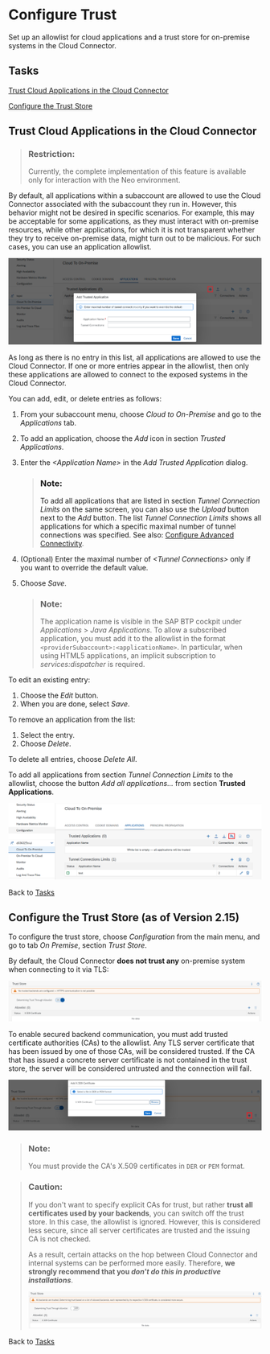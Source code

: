 <!-- loio13bfb28fd5bc4c71a82af698ee8d876f -->

# Configure Trust

Set up an allowlist for cloud applications and a trust store for on-premise systems in the Cloud Connector.



<a name="loio13bfb28fd5bc4c71a82af698ee8d876f__tasks"/>

## Tasks

[Trust Cloud Applications in the Cloud Connector](configure-trust-13bfb28.md#loio13bfb28fd5bc4c71a82af698ee8d876f__trust_cloud_apps)

[Configure the Trust Store](configure-trust-13bfb28.md#loio13bfb28fd5bc4c71a82af698ee8d876f__section_TrustStore)



<a name="loio13bfb28fd5bc4c71a82af698ee8d876f__trust_cloud_apps"/>

## Trust Cloud Applications in the Cloud Connector

> ### Restriction:  
> Currently, the complete implementation of this feature is available only for interaction with the Neo environment.

By default, all applications within a subaccount are allowed to use the Cloud Connector associated with the subaccount they run in. However, this behavior might not be desired in specific scenarios. For example, this may be acceptable for some applications, as they must interact with on-premise resources, while other applications, for which it is not transparent whether they try to receive on-premise data, might turn out to be malicious. For such cases, you can use an application allowlist.

![](images/SCC_Configure_Trust_-_Add_Trusted_App_298d9cb.png)

As long as there is no entry in this list, all applications are allowed to use the Cloud Connector. If one or more entries appear in the allowlist, then only these applications are allowed to connect to the exposed systems in the Cloud Connector.

You can add, edit, or delete entries as follows:

1.  From your subaccount menu, choose *Cloud to On-Premise* and go to the *Applications* tab.
2.  To add an application, choose the *Add* icon in section *Trusted Applications*.
3.  Enter the *<Application Name\>* in the *Add Trusted Application* dialog.

    > ### Note:  
    > To add all applications that are listed in section *Tunnel Connection Limits* on the same screen, you can also use the *Upload* button next to the *Add* button. The list *Tunnel Connection Limits* shows all applications for which a specific maximal number of tunnel connections was specified. See also: [Configure Advanced Connectivity](configure-advanced-connectivity-3975253.md).

4.  \(Optional\) Enter the maximal number of *<Tunnel Connections\>* only if you want to override the default value.
5.  Choose *Save*.

    > ### Note:  
    > The application name is visible in the SAP BTP cockpit under *Applications* \> *Java Applications*. To allow a subscribed application, you must add it to the allowlist in the format `<providerSubaccount>:<applicationName>`. In particular, when using HTML5 applications, an implicit subscription to *services:dispatcher* is required.


To edit an existing entry:

1.  Choose the *Edit* button.
2.  When you are done, select *Save*.

To remove an application from the list:

1.  Select the entry.
2.  Choose *Delete*.

To delete all entries, choose *Delete All*.

To add all applications from section *Tunnel Connection Limits* to the allowlist, choose the button *Add all applications...* from section **Trusted Applications**.

![](images/SCC_Configure_Trust_-_Move_Apps_to_Allowlist_75b04cb.png)

Back to [Tasks](configure-trust-13bfb28.md#loio13bfb28fd5bc4c71a82af698ee8d876f__tasks)



<a name="loio13bfb28fd5bc4c71a82af698ee8d876f__section_TrustStore"/>

## Configure the Trust Store \(as of Version 2.15\)

To configure the trust store, choose *Configuration* from the main menu, and go to tab *On Premise*, section *Trust Store*.

By default, the Cloud Connector **does not trust any** on-premise system when connecting to it via TLS:

![](images/SCC_Configure_Trust_-_Trust_Store_Default_e593bf9.png)

To enable secured backend communication, you must add trusted certificate authorities \(CAs\) to the allowlist. Any TLS server certificate that has been issued by one of those CAs, will be considered trusted. If the CA that has issued a concrete server certificate is not contained in the trust store, the server will be considered untrusted and the connection will fail.

![](images/SCC_Configure_Trust_-_Trust_Store_264c704.png)

> ### Note:  
> You must provide the CA's X.509 certificates in `DER` or `PEM` format.

> ### Caution:  
> If you don't want to specify explicit CAs for trust, but rather **trust all certificates used by your backends**, you can switch off the trust store. In this case, the allowlist is ignored. However, this is considered less secure, since all server certificates are trusted and the issuing CA is not checked.
> 
> As a result, certain attacks on the hop between Cloud Connector and internal systems can be performed more easily. Therefore, **we strongly recommend that you *don't do this in productive installations***.
> 
> ![](images/SCC_Configure_Trust_-_Trust_Store_TrustAll_bb6c361.png)

Back to [Tasks](configure-trust-13bfb28.md#loio13bfb28fd5bc4c71a82af698ee8d876f__tasks)

